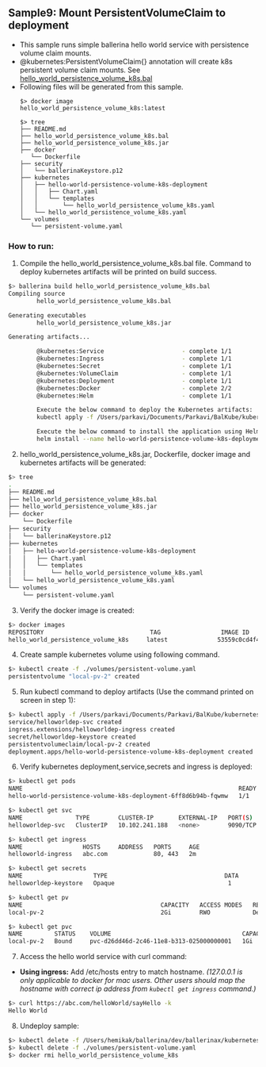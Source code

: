 ## Sample9: Mount PersistentVolumeClaim to deployment 

- This sample runs simple ballerina hello world service with persistence volume claim mounts.
- @kubernetes:PersistentVolumeClaim{} annotation will create k8s persistent volume claim mounts. See 
[hello_world_persistence_volume_k8s.bal](./hello_world_persistence_volume_k8s.bal)  
- Following files will be generated from this sample.
    ``` 
    $> docker image
    hello_world_persistence_volume_k8s:latest
    
    $> tree
   ├── README.md
   ├── hello_world_persistence_volume_k8s.bal
   ├── hello_world_persistence_volume_k8s.jar
   ├── docker
       └── Dockerfile
   ├── security
   │   └── ballerinaKeystore.p12
   ├── kubernetes
   │   ├── hello-world-persistence-volume-k8s-deployment
   │   │   ├── Chart.yaml
   │   │   └── templates
   │   │       └── hello_world_persistence_volume_k8s.yaml
   │   └── hello_world_persistence_volume_k8s.yaml
   └── volumes
       └── persistent-volume.yaml
  
    ```
### How to run:

1. Compile the  hello_world_persistence_volume_k8s.bal file. Command to deploy kubernetes artifacts will be printed on build success.
```bash
$> ballerina build hello_world_persistence_volume_k8s.bal
Compiling source
        hello_world_persistence_volume_k8s.bal

Generating executables
        hello_world_persistence_volume_k8s.jar

Generating artifacts...

        @kubernetes:Service                      - complete 1/1
        @kubernetes:Ingress                      - complete 1/1
        @kubernetes:Secret                       - complete 1/1
        @kubernetes:VolumeClaim                  - complete 1/1
        @kubernetes:Deployment                   - complete 1/1
        @kubernetes:Docker                       - complete 2/2 
        @kubernetes:Helm                         - complete 1/1

        Execute the below command to deploy the Kubernetes artifacts: 
        kubectl apply -f /Users/parkavi/Documents/Parkavi/BalKube/kubernetes/samples/sample9/kubernetes

        Execute the below command to install the application using Helm: 
        helm install --name hello-world-persistence-volume-k8s-deployment /Users/parkavi/Documents/Parkavi/BalKube/kubernetes/samples/sample9/kubernetes/hello-world-persistence-volume-k8s-deployment
```

2. hello_world_persistence_volume_k8s.jar, Dockerfile, docker image and kubernetes artifacts will be generated: 
```bash
$> tree
.
├── README.md
├── hello_world_persistence_volume_k8s.bal
├── hello_world_persistence_volume_k8s.jar
├── docker
    └── Dockerfile
├── security
│   └── ballerinaKeystore.p12
├── kubernetes
│   ├── hello-world-persistence-volume-k8s-deployment
│   │   ├── Chart.yaml
│   │   └── templates
│   │       └── hello_world_persistence_volume_k8s.yaml
│   └── hello_world_persistence_volume_k8s.yaml
└── volumes
    └── persistent-volume.yaml

```

3. Verify the docker image is created:
```bash
$> docker images
REPOSITORY                              TAG                 IMAGE ID            CREATED             SIZE
hello_world_persistence_volume_k8s     latest              53559c0cd4f4        55 seconds ago      194MB
```

4. Create sample kubernetes volume using following command.
 ```bash
$> kubectl create -f ./volumes/persistent-volume.yaml
persistentvolume "local-pv-2" created
```

5. Run kubectl command to deploy artifacts (Use the command printed on screen in step 1):
```bash
$> kubectl apply -f /Users/parkavi/Documents/Parkavi/BalKube/kubernetes/samples/sample9/kubernetes
service/helloworldep-svc created
ingress.extensions/helloworldep-ingress created
secret/helloworldep-keystore created
persistentvolumeclaim/local-pv-2 created
deployment.apps/hello-world-persistence-volume-k8s-deployment created
```

6. Verify kubernetes deployment,service,secrets and ingress is deployed:
```bash
$> kubectl get pods
NAME                                                             READY     STATUS    RESTARTS   AGE
hello-world-persistence-volume-k8s-deployment-6ff8d6b94b-fqwmw   1/1       Running   0          1m

$> kubectl get svc
NAME               TYPE        CLUSTER-IP       EXTERNAL-IP   PORT(S)    AGE
helloworldep-svc   ClusterIP   10.102.241.188   <none>        9090/TCP   2m

$> kubectl get ingress
NAME                 HOSTS     ADDRESS   PORTS     AGE
helloworld-ingress   abc.com             80, 443   2m

$> kubectl get secrets
NAME                    TYPE                                 DATA      AGE
helloworldep-keystore   Opaque                                1         1m

$> kubectl get pv
NAME                                       CAPACITY   ACCESS MODES   RECLAIM POLICY   STATUS      CLAIM                STORAGECLASS   REASON    AGE
local-pv-2                                 2Gi        RWO            Delete           Available                                                 3h

$> kubectl get pvc
NAME         STATUS    VOLUME                                     CAPACITY   ACCESS MODES   STORAGECLASS   AGE
local-pv-2   Bound     pvc-d26dd46d-2c46-11e8-b313-025000000001   1Gi        RWO            hostpath       3m
```

7. Access the hello world service with curl command:

- **Using ingress:**
Add /etc/hosts entry to match hostname. 
_(127.0.0.1 is only applicable to docker for mac users. Other users should map the hostname with correct ip address 
from `kubectl get ingress` command.)_

```bash
$> curl https://abc.com/helloWorld/sayHello -k
Hello World
```

8. Undeploy sample:
```bash
$> kubectl delete -f /Users/hemikak/ballerina/dev/ballerinax/kubernetes/samples/sample9/kubernetes/
$> kubectl delete -f ./volumes/persistent-volume.yaml
$> docker rmi hello_world_persistence_volume_k8s

```
